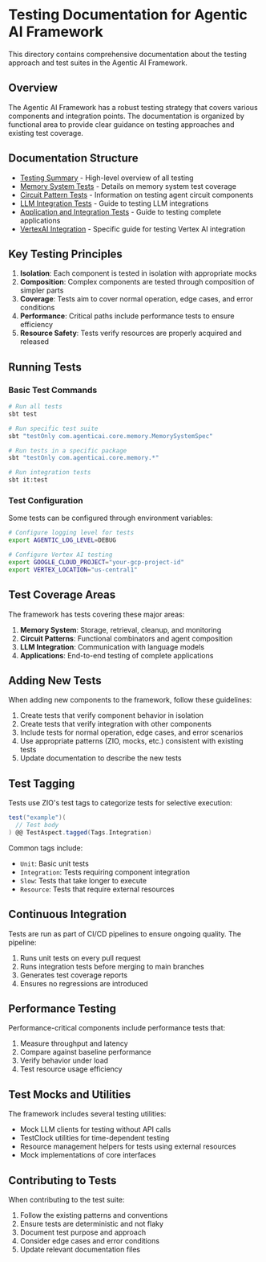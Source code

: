 # Testing Documentation for Agentic AI Framework

This directory contains comprehensive documentation about the testing approach and test suites in the Agentic AI Framework.

## Overview

The Agentic AI Framework has a robust testing strategy that covers various components and integration points. The documentation is organized by functional area to provide clear guidance on testing approaches and existing test coverage.

## Documentation Structure

- [Testing Summary](TestingSummary.md) - High-level overview of all testing
- [Memory System Tests](MemorySystemTests.md) - Details on memory system test coverage
- [Circuit Pattern Tests](CircuitPatternTests.md) - Information on testing agent circuit components
- [LLM Integration Tests](LLMIntegrationTests.md) - Guide to testing LLM integrations
- [Application and Integration Tests](ApplicationAndIntegrationTests.md) - Guide to testing complete applications
- [VertexAI Integration](VertexAIIntegration.md) - Specific guide for testing Vertex AI integration

## Key Testing Principles

1. **Isolation**: Each component is tested in isolation with appropriate mocks
2. **Composition**: Complex components are tested through composition of simpler parts
3. **Coverage**: Tests aim to cover normal operation, edge cases, and error conditions
4. **Performance**: Critical paths include performance tests to ensure efficiency
5. **Resource Safety**: Tests verify resources are properly acquired and released

## Running Tests

### Basic Test Commands

```bash
# Run all tests
sbt test

# Run specific test suite
sbt "testOnly com.agenticai.core.memory.MemorySystemSpec"

# Run tests in a specific package
sbt "testOnly com.agenticai.core.memory.*"

# Run integration tests
sbt it:test
```

### Test Configuration

Some tests can be configured through environment variables:

```bash
# Configure logging level for tests
export AGENTIC_LOG_LEVEL=DEBUG

# Configure Vertex AI testing
export GOOGLE_CLOUD_PROJECT="your-gcp-project-id"
export VERTEX_LOCATION="us-central1"
```

## Test Coverage Areas

The framework has tests covering these major areas:

1. **Memory System**: Storage, retrieval, cleanup, and monitoring
2. **Circuit Patterns**: Functional combinators and agent composition
3. **LLM Integration**: Communication with language models
4. **Applications**: End-to-end testing of complete applications

## Adding New Tests

When adding new components to the framework, follow these guidelines:

1. Create tests that verify component behavior in isolation
2. Create tests that verify integration with other components
3. Include tests for normal operation, edge cases, and error scenarios
4. Use appropriate patterns (ZIO, mocks, etc.) consistent with existing tests
5. Update documentation to describe the new tests

## Test Tagging

Tests use ZIO's test tags to categorize tests for selective execution:

```scala
test("example")(
  // Test body
) @@ TestAspect.tagged(Tags.Integration)
```

Common tags include:
- `Unit`: Basic unit tests
- `Integration`: Tests requiring component integration
- `Slow`: Tests that take longer to execute
- `Resource`: Tests that require external resources

## Continuous Integration

Tests are run as part of CI/CD pipelines to ensure ongoing quality. The pipeline:

1. Runs unit tests on every pull request
2. Runs integration tests before merging to main branches
3. Generates test coverage reports
4. Ensures no regressions are introduced

## Performance Testing

Performance-critical components include performance tests that:

1. Measure throughput and latency
2. Compare against baseline performance
3. Verify behavior under load
4. Test resource usage efficiency

## Test Mocks and Utilities

The framework includes several testing utilities:

- Mock LLM clients for testing without API calls
- TestClock utilities for time-dependent testing
- Resource management helpers for tests using external resources
- Mock implementations of core interfaces

## Contributing to Tests

When contributing to the test suite:

1. Follow the existing patterns and conventions
2. Ensure tests are deterministic and not flaky
3. Document test purpose and approach
4. Consider edge cases and error conditions
5. Update relevant documentation files

